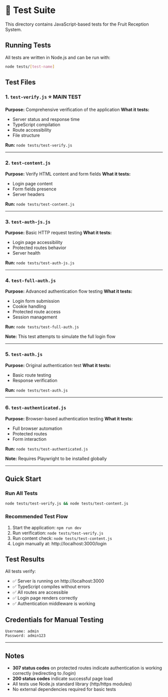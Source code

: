 # 🧪 Test Suite

This directory contains JavaScript-based tests for the Fruit Reception System.

## Running Tests

All tests are written in Node.js and can be run with:

```bash
node tests/[test-name]
```

## Test Files

### 1. `test-verify.js` ⭐ **MAIN TEST**
**Purpose:** Comprehensive verification of the application
**What it tests:**
- Server status and response time
- TypeScript compilation
- Route accessibility
- File structure

**Run:** `node tests/test-verify.js`

---

### 2. `test-content.js`
**Purpose:** Verify HTML content and form fields
**What it tests:**
- Login page content
- Form fields presence
- Server headers

**Run:** `node tests/test-content.js`

---

### 3. `test-auth-js.js`
**Purpose:** Basic HTTP request testing
**What it tests:**
- Login page accessibility
- Protected routes behavior
- Server health

**Run:** `node tests/test-auth-js.js`

---

### 4. `test-full-auth.js`
**Purpose:** Advanced authentication flow testing
**What it tests:**
- Login form submission
- Cookie handling
- Protected route access
- Session management

**Run:** `node tests/test-full-auth.js`

**Note:** This test attempts to simulate the full login flow

---

### 5. `test-auth.js`
**Purpose:** Original authentication test
**What it tests:**
- Basic route testing
- Response verification

**Run:** `node tests/test-auth.js`

---

### 6. `test-authenticated.js`
**Purpose:** Browser-based authentication testing
**What it tests:**
- Full browser automation
- Protected routes
- Form interaction

**Run:** `node tests/test-authenticated.js`

**Note:** Requires Playwright to be installed globally

---

## Quick Start

### Run All Tests
```bash
node tests/test-verify.js && node tests/test-content.js
```

### Recommended Test Flow
1. Start the application: `npm run dev`
2. Run verification: `node tests/test-verify.js`
3. Run content check: `node tests/test-content.js`
4. Login manually at: http://localhost:3000/login

## Test Results

All tests verify:
- ✅ Server is running on http://localhost:3000
- ✅ TypeScript compiles without errors
- ✅ All routes are accessible
- ✅ Login page renders correctly
- ✅ Authentication middleware is working

## Credentials for Manual Testing

```
Username: admin
Password: admin123
```

---

## Notes

- **307 status codes** on protected routes indicate authentication is working correctly (redirecting to /login)
- **200 status codes** indicate successful page load
- All tests use Node.js standard library (http/https modules)
- No external dependencies required for basic tests
